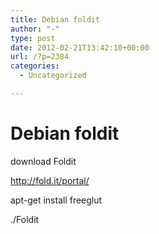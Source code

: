 ```yaml
---
title: Debian foldit
author: "-"
type: post
date: 2012-02-21T13:42:10+00:00
url: /?p=2384
categories:
  - Uncategorized

---
```

# Debian foldit
download Foldit

<http://fold.it/portal/>

apt-get install freeglut

./Foldit